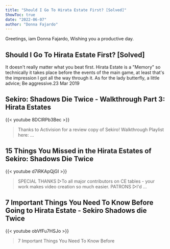 ```yaml
---
title: "Should I Go To Hirata Estate First? [Solved]"
ShowToc: true 
date: "2022-06-07"
author: "Donna Fajardo" 
---
```


Greetings, iam Donna Fajardo, Wishing you a productive day.
## Should I Go To Hirata Estate First? [Solved]
It doesn't really matter what you beat first. Hirata Estate is a "Memory" so technically it takes place before the events of the main game, at least that's the impression I got all the way through it. As for the lady butterfly, a little advice; Be aggressive.23 Mar 2019

## Sekiro: Shadows Die Twice - Walkthrough Part 3: Hirata Estates
{{< youtube 8DClRPb3Bec >}}
>Thanks to Activision for a review copy of Sekiro! Walkthrough Playlist here: ...

## 15 Things You Missed in the Hirata Estates of Sekiro: Shadows Die Twice
{{< youtube d7iRKApQjGI >}}
>SPECIAL THANKS ▻To all major contributors on CE tables - your work makes video creation so much easier. PATRONS ▻I'd ...

## 7 Important Things You Need To Know Before Going to Hirata Estate - Sekiro Shadows die Twice
{{< youtube obVfFu7HSJo >}}
>7 Important Things You Need To Know Before 

